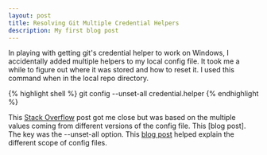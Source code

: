 ```yaml
---
layout: post
title: Resolving Git Multiple Credential Helpers
description: My first blog post
---
```


In playing with getting git's credential helper to work on Windows, I accidentally added multiple helpers to my local config file. It took me a while to figure out where it was stored and how to reset it. I used this command when in the local repo directory.

{% highlight shell %}
git config  --unset-all credential.helper
{% endhighlight %}

This [Stack Overflow](https://stackoverflow.com/questions/11693074/git-credential-cache-is-not-a-git-command) post got me close but was based on the multiple values coming from different versions of the config file. This [blog post]. The key was the --unset-all option. This [blog post](https://www.theserverside.com/blog/Coffee-Talk-Java-News-Stories-and-Opinions/Where-system-global-and-local-Windows-Git-config-files-are-saved) helped explain the different scope of config files.



